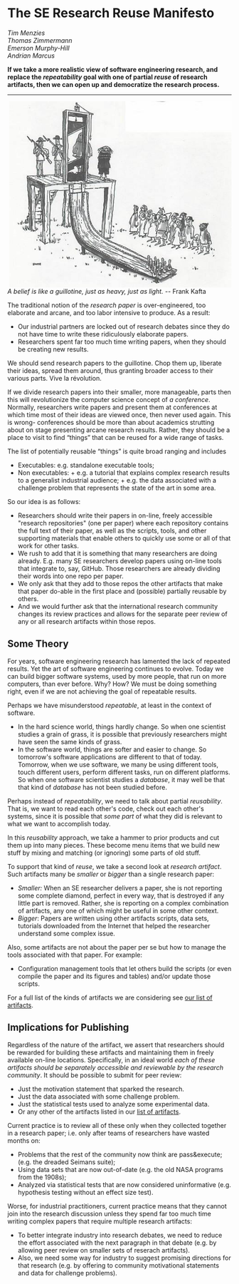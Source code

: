 
# The SE Research Reuse Manifesto 



<em>Tim Menzies  
Thomas Zimmermann  
Emerson Murphy-Hill   
Andrian Marcus</em>      

**If we take a more realistic view of software engineering research, and replace the _repeatability_ goal with one of partial _reuse_ of research artifacts, then we can open up and democratize the research process.**

________

<img src="img/guillotine.jpg" align=right width=500>

_A belief is like a guillotine, just as heavy, just as light._ -- Frank Kafta


The traditional notion of the _research paper_ is 
 over-engineered,   too elaborate and  arcane, and too labor intensive to produce. 
 As a result:
 
+ Our industrial partners are locked out of research debates since they do not have time to write these ridiculously elaborate papers.
+ Researchers spent far too much time writing papers, when they should be creating new results.



We should send research papers to the guillotine. Chop them up, liberate their ideas, spread them around, thus granting
broader access to their various parts.  Vive la révolution.

If we divide research papers into  their smaller, more manageable,  parts then this will revolutionize the computer science concept of _a conference_.  Normally, researchers write papers and present them at  conferences at which time most of their ideas are viewed once, then never used again.  This is wrong- conferences should be more than about academics strutting about on stage presenting arcane research results. Rather, they should be a place to visit to find “things” that can be reused  for a wide range of tasks. 

The list of potentially reusable  “things” is  quite broad ranging and includes

+ Executables: e.g. standalone executable tools;
+ Non executables: 
       + e.g. a tutorial that explains complex research results to a generalist industrial audience;
       + e.g. the data associated with a challenge problem that represents the state of the art in some area.

So our  idea is as follows:

+  Researchers should write their papers in on-line, freely accessible "research repositories" (one per paper) where each repository contains the full text of their paper, as well as the scripts, tools, and other supporting materials that enable others to quickly use some or all of that work for other tasks.
+ We rush to add that it is something that many researchers are doing already. E.g. many SE researchers develop papers using on-line tools that integrate to, say, GitHub. Those researchers are already dividing their words into one repo per paper.
+ We only ask that they add to those repos the other artifacts that make that paper do-able in the first place and (possible) partially reusable by others.
+ And we would further ask that the international research community changes its review practices and allows for the separate peer review of  any or all research artifacts within those repos.

## Some Theory

For years, software engineering research has lamented the lack of repeated results. Yet the art of software engineering continues to evolve. Today we can build bigger software systems, used by more people, that run on more computers, than ever before. Why? How? We must be doing something right, even if we are not achieving the goal of repeatable results.

Perhaps we have misunderstood _repeatable_, at least in the context of software.

+ In the hard science world, things hardly change. So when one scientist studies
a grain of grass, it is possible that previously researchers might have seen the same kinds of grass. 
+ In the software world, things are softer and easier to change. So tomorrow's software applications are different
to that of today. Tomorrow, when we use software, we many be using different tools, touch different users, perform different tasks, run on different platforms. So when one software scientist studies a _database_, it may well be that that kind of _database_ has not been studied before.

Perhaps instead of _repeatability_, we need to talk about partial _reusability_. That is, we want to read each other's code,
check out each other's systems, since it is possible that _some part_ of what they did is relevant to what we want to accomplish today. 

In this _reusability_ approach, we take a hammer to prior products and cut them up into many pieces. These become menu items that we build new stuff by mixing and matching (or ignoring) some parts of old stuff.

To support that kind of _reuse_, we take a second look at _research artifact_. Such artifacts many be _smaller_ or _bigger_ than a single research paper: 

+ _Smaller:_ When an SE researcher delivers a paper, she is not reporting some complete diamond, perfect in every way, that is destroyed if any little part is removed. Rather, she is reporting on a complex combination of artifacts, any one of which might be useful in some other context.
+ _Bigger_: Papers are written using other artifacts scripts, data sets, tutorials downloaded from the Internet that helped the researcher understand some complex issue.

Also, some artifacts are not about the paper per se but how to manage the tools associated with that paper. For example:

+ Configuration management tools that let others build the scripts (or even compile the paper and its figures and tables) and/or update those scripts.

For a full list of the kinds of artifacts we are considering see [our list of artifacts](ListOfArtifacts.md). 

## Implications for Publishing

Regardless of the nature of the artifact, we assert that researchers should be rewarded for building these artifacts and maintaining them in freely available on-line locations. Specifically, in an ideal world _each of these artifacts should be separately accessible and reviewable by the research community_.  It should be possible to submit for peer review:

+ Just the motivation statement that sparked the research.
+ Just the data associated with some challenge problem. 
+ Just the statistical tests used to analyze some experimental data.
+ Or any other of the artifacts listed in our [list of artifacts](ListOfArtifacts.md). 

Current practice is to review all of these only when they collected together in a research paper; i.e. only after teams of researchers have wasted months on:
 
+ Problems that the rest of the community now think are pass&execute; (e.g. the dreaded Seimans suite); 
+ Using data sets that are now out-of-date (e.g. the old NASA programs from the 1908s); 
+ Analyzed via statistical tests that are now considered uninformative (e.g. hypothesis testing without an effect size test).

Worse, for industrial practitioners, current practice means that they cannot join into the research discussion unless they spend far too much time writing complex papers that require multiple research artifacts:

+ To better integrate industry into research debates, we need to reduce the effort associated with the next paragraph in that debate (e.g. by allowing peer review on smaller sets of reserach artifacts).
+ Also, we need some way for industry to suggest promising directions for that research (e.g. by offering to community motivational statements and data for challenge problems).



